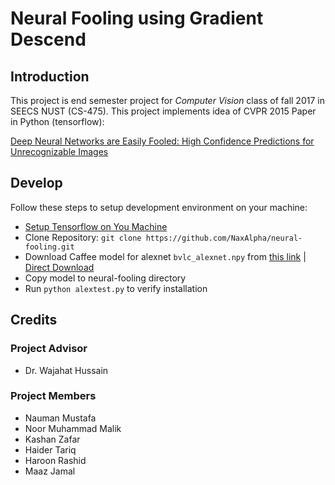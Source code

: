 # Neural Fooling using Gradient Descend
## Introduction
This project is end semester project for *Computer Vision* class
of fall 2017 in SEECS NUST (CS-475). This project implements
idea of CVPR 2015 Paper in Python (tensorflow):

[Deep Neural Networks are Easily Fooled: High Confidence Predictions for Unrecognizable Images](https://www.cv-foundation.org/openaccess/content_cvpr_2015/papers/Nguyen_Deep_Neural_Networks_2015_CVPR_paper.pdf)

## Develop
Follow these steps to setup development environment on your machine:

* [Setup Tensorflow on You Machine](https://www.tensorflow.org/versions/r0.12/get_started/os_setup)
* Clone Repository: `git clone https://github.com/NaxAlpha/neural-fooling.git`
* Download Caffee model for alexnet `bvlc_alexnet.npy` from [this link](https://www.cs.toronto.edu/~guerzhoy/tf_alexnet/) | [Direct Download](https://www.cs.toronto.edu/~guerzhoy/tf_alexnet/bvlc_alexnet.npy)
* Copy model to neural-fooling directory
* Run `python alextest.py` to verify installation

## Credits

### Project Advisor

* Dr. Wajahat Hussain

### Project Members

* Nauman Mustafa
* Noor Muhammad Malik
* Kashan Zafar
* Haider Tariq
* Haroon Rashid
* Maaz Jamal